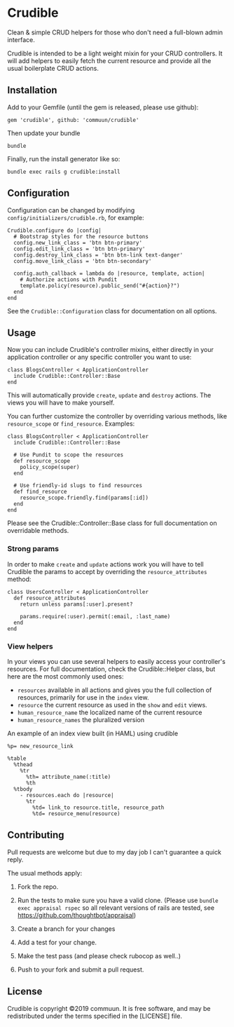 # Crudible

Clean & simple CRUD helpers for those who don't need a full-blown admin
interface.

Crudible is intended to be a light weight mixin for your CRUD controllers. It
will add helpers to easily fetch the current resource and provide all the
usual boilerplate CRUD actions.


## Installation

Add to your Gemfile (until the gem is released, please use github):

    gem 'crudible', github: 'commuun/crudible'

Then update your bundle

    bundle

Finally, run the install generator like so:

    bundle exec rails g crudible:install


## Configuration

Configuration can be changed by modifying `config/initializers/crudible.rb`,
for example:

    Crudible.configure do |config|
      # Bootstrap styles for the resource buttons
      config.new_link_class = 'btn btn-primary'
      config.edit_link_class = 'btn btn-primary'
      config.destroy_link_class = 'btn btn-link text-danger'
      config.move_link_class = 'btn btn-secondary'

      config.auth_callback = lambda do |resource, template, action|
        # Authorize actions with Pundit
        template.policy(resource).public_send("#{action}?")
      end
    end

See the `Crudible::Configuration` class for documentation on all options.

## Usage

Now you can include Crudible's controller mixins, either directly in your
application controller or any specific controller you want to use:

    class BlogsController < ApplicationController
      include Crudible::Controller::Base
    end

This will automatically provide `create`, `update` and `destroy` actions. The
views you will have to make yourself.

You can further customize the controller by overriding various methods, like
`resource_scope` or `find_resource`. Examples:

    class BlogsController < ApplicationController
      include Crudible::Controller::Base

      # Use Pundit to scope the resources
      def resource_scope
        policy_scope(super)
      end

      # Use friendly-id slugs to find resources
      def find_resource
        resource_scope.friendly.find(params[:id])
      end
    end

Please see the Crudible::Controller::Base class for full documentation on
overridable methods.

### Strong params

In order to make `create` and `update` actions work you will have to tell
Crudible the params to accept by overriding the `resource_attributes` method:

    class UsersController < ApplicationController
      def resource_attributes
        return unless params[:user].present?

        params.require(:user).permit(:email, :last_name)
      end
    end


### View helpers

In your views you can use several helpers to easily access your controller's
resources. For full documentation, check the Crudible::Helper class, but here
are the most commonly used ones:

* `resources` available in all actions and gives you the full collection of
  resources, primarily for use in the `index` view.
* `resource` the current resource as used in the `show` and `edit` views.
* `human_resource_name` the localized name of the current resource
* `human_resource_names` the pluralized version

An example of an index view built (in HAML) using crudible

    %p= new_resource_link

    %table
      %thead
        %tr
          %th= attribute_name(:title)
          %th
      %tbody
        - resources.each do |resource|
          %tr
            %td= link_to resource.title, resource_path
            %td= resource_menu(resource)


## Contributing

Pull requests are welcome but due to my day job I can't guarantee a quick reply.

The usual methods apply:

1. Fork the repo.

2. Run the tests to make sure you have a valid clone. (Please use `bundle exec
   appraisal rspec` so all relevant versions of rails are tested, see
   https://github.com/thoughtbot/appraisal)

3. Create a branch for your changes

4. Add a test for your change.

5. Make the test pass (and please check rubocop as well..)

6. Push to your fork and submit a pull request.


## License

Crudible is copyright ©2019 commuun. It is free software, and may be
redistributed under the terms specified in the [LICENSE] file.
